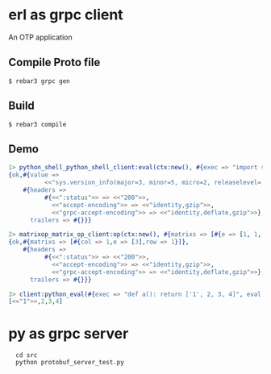 erl as grpc client
=====

An OTP application

Compile Proto file
-----

    $ rebar3 grpc gen


Build
-----

    $ rebar3 compile


Demo
------

```erlang
1> python_shell_python_shell_client:eval(ctx:new(), #{exec => "import sys", eval => "sys.version_info"}).
{ok,#{value =>
          <<"sys.version_info(major=3, minor=5, micro=2, releaselevel='final', serial=0)">>},
    #{headers =>
          #{<<":status">> => <<"200">>,
            <<"accept-encoding">> => <<"identity,gzip">>,
            <<"grpc-accept-encoding">> => <<"identity,deflate,gzip">>},
      trailers => #{}}}

2> matrixop_matrix_op_client:op(ctx:new(), #{matrixs => [#{e => [1, 1, 1], row => 3, col => 1}, #{e => [1, 1, 1], row => 1, col => 3}], op => #{value => "multiple", factory_num => 2}}).
{ok,#{matrixs => [#{col => 1,e => [3],row => 1}]},
    #{headers =>
          #{<<":status">> => <<"200">>,
            <<"accept-encoding">> => <<"identity,gzip">>,
            <<"grpc-accept-encoding">> => <<"identity,deflate,gzip">>},
      trailers => #{}}}

3> client:python_eval(#{exec => "def a(): return ['1', 2, 3, 4]", eval => "a()"}).
[<<"1">>,2,3,4]
```

py as grpc server
=====
      cd src
      python protobuf_server_test.py